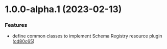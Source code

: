 # 1.0.0-alpha.1 (2023-02-13)


### Features

* define common classes to implement Schema Registry resource plugin ([cd80c65](https://github.com/gravitee-io/gravitee-resource-schema-registry-provider-api/commit/cd80c650a2daef076deaeeefeffd8d456ac14f08))
